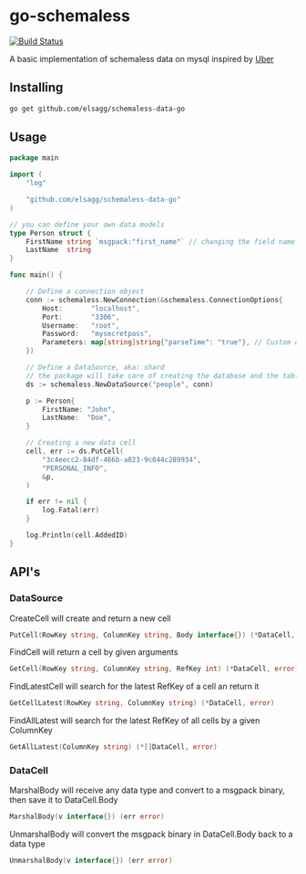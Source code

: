 # go-schemaless

[![Build Status](https://travis-ci.org/elsagg/schemaless-data-go.svg?branch=master)](https://travis-ci.org/elsagg/schemaless-data-go.svg)

A basic implementation of schemaless data on mysql inspired by [Uber](https://eng.uber.com/schemaless-part-one/)

## Installing

```bash
go get github.com/elsagg/schemaless-data-go
```

## Usage

```go
package main

import (
	"log"

	"github.com/elsagg/schemaless-data-go"
)

// you can define your own data models
type Person struct {
	FirstName string `msgpack:"first_name"` // changing the field name stored in database by msgpack
	LastName  string
}

func main() {

	// Define a connection object
	conn := schemaless.NewConnection(&schemaless.ConnectionOptions{
		Host:       "localhost",
		Port:       "3306",
		Username:   "root",
		Password:   "mysecretpass",
		Parameters: map[string]string{"parseTime": "true"}, // Custom database parameters
	})

	// Define a DataSource, aka: shard
	// the package will take care of creating the database and the table
	ds := schemaless.NewDataSource("people", conn)

	p := Person{
		FirstName: "John",
		LastName:  "Doe",
	}

	// Creating a new data cell
	cell, err := ds.PutCell(
        "3c4eecc2-84df-466b-a023-9c044c289934",
        "PERSONAL_INFO",
        &p,
	)

	if err != nil {
		log.Fatal(err)
	}

	log.Println(cell.AddedID)
}
```

## API's

### DataSource

CreateCell will create and return a new cell

```go
PutCell(RowKey string, ColumnKey string, Body interface{}) (*DataCell, error)
```

FindCell will return a cell by given arguments

```go
GetCell(RowKey string, ColumnKey string, RefKey int) (*DataCell, error)
```

FindLatestCell will search for the latest RefKey of a cell an return it

```go
GetCellLatest(RowKey string, ColumnKey string) (*DataCell, error)
```

FindAllLatest will search for the latest RefKey of all cells by a given ColumnKey

```go
GetAllLatest(ColumnKey string) (*[]DataCell, error)
```

### DataCell

MarshalBody will receive any data type and convert to a msgpack binary, then save it to DataCell.Body

```go
MarshalBody(v interface{}) (err error)
```

UnmarshalBody will convert the msgpack binary in DataCell.Body back to a data type

```go
UnmarshalBody(v interface{}) (err error)
```